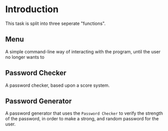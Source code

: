 # Introduction
This task is split into three seperate "functions".

## Menu
A simple command-line way of interacting with the program, until the user no longer wants to

## Password Checker
A password checker, based upon a score system.

## Password Generator
A password generator that uses the `Password Checker` to verify the strength of the password, in order to make a strong, and random password for the user.